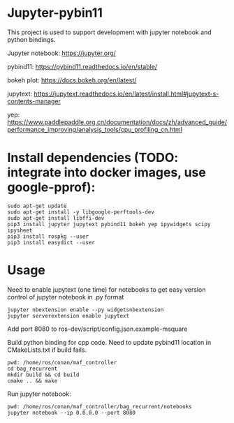 # Jupyter-pybin11

This project is used to support development with jupyter notebook and python bindings.

Jupyter notebook: https://jupyter.org/

pybind11: https://pybind11.readthedocs.io/en/stable/

bokeh plot: https://docs.bokeh.org/en/latest/

jupytext: https://jupytext.readthedocs.io/en/latest/install.html#jupytext-s-contents-manager

yep: https://www.paddlepaddle.org.cn/documentation/docs/zh/advanced_guide/performance_improving/analysis_tools/cpu_profiling_cn.html

# Install dependencies (TODO: integrate into docker images, use google-pprof):
```
sudo apt-get update
sudo apt-get install -y libgoogle-perftools-dev
sudo apt-get install libffi-dev
pip3 install jupyter jupytext pybind11 bokeh yep ipywidgets scipy ipysheet
pip3 install rospkg --user
pip3 install easydict --user
```

# Usage
Need to enable jupytext (one time) for notebooks to get easy version control of jupyter notebook in .py format
```
jupyter nbextension enable --py widgetsnbextension
jupyter serverextension enable jupytext
```

Add port 8080 to ros-dev/script/config.json.example-msquare

Build python binding for cpp code. Need to update pybind11 location in CMakeLists.txt if build fails.
```
pwd: /home/ros/conan/maf_controller
cd bag_recurrent
mkdir build && cd build
cmake .. && make
```

Run jupyter notebook:
```
pwd: /home/ros/conan/maf_controller/bag_recurrent/notebooks
jupyter notebook --ip 0.0.0.0 --port 8080
